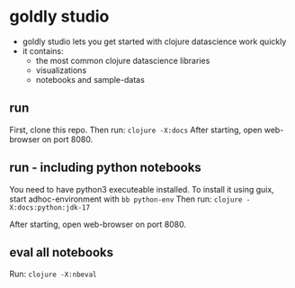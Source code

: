 # goldly studio

- goldly studio lets you get started with clojure datascience work quickly
- it contains:
  - the most common clojure datascience libraries
  - visualizations
  - notebooks and sample-datas


## run

First, clone this repo. Then run: `clojure -X:docs`
After starting, open web-browser on port 8080.

## run - including python notebooks

You need to have python3 executeable installed.
To install it using guix, start adhoc-environment with `bb python-env`
Then run: `clojure -X:docs:python:jdk-17`

After starting, open web-browser on port 8080.


## eval all notebooks

Run: `clojure -X:nbeval`



